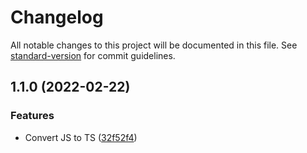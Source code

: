 # Changelog

All notable changes to this project will be documented in this file. See [standard-version](https://github.com/conventional-changelog/standard-version) for commit guidelines.

## 1.1.0 (2022-02-22)


### Features

* Convert JS to TS ([32f52f4](https://github.com/PeculiarVentures/pvutils/commit/32f52f4aa81ebe0b634aef7937b6ba340fc93d2d))
